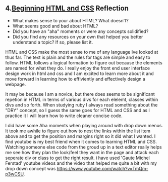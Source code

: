 ## 4.[Beginning HTML and CSS](4_beginning_HTML_CSS/readme.mc) Reflection

* What makes sense to your about HTML? What doesn't? 
* What seems good and bad about HTML?
* Did you have an "aha" moments or were any concepts solidified?
* Did you find any resources on your own that helped you better understand a topic? If so, please list it.

HTML and CSS make the most sense to me of any language Ive looked at thus far.  The text is plain and the rules for tags are simple and easy to follow. HTML follows a logical formation to figure out because the elements are named for what they do. I really enjoy the front end user interface design work in html and css and I am excited to learn more about it and move forward in learning how to effiviently and effectively design a webpage.


It may be because I am a novice, but there does seems to be significant repetion in HTML in terms of various divs for each elelemt, classes within divs and so forth.  When studying ruby I always read something about the "DRY" concept, so I guess the same goes for HTML and CSS and as I practice it I will learn how to write cleaner concise code. 

I did have some Aha moments when playing around with drop down menus.  It took me awhile to figure out how to nest the links within the list item above and to get the position and margins right so it did what I wanted. I find youtube is my best friend when it comes to learning HTML and CSS.  Watching someone else code from the groud up in a text editor really helps me see how they plan the look/feel they want in the page and attack each seperate div or class to get the right result. i have used 'Gaute Michel Ferstad' youtube videos and the video that helped me quite a bit with my drop down concept was https://www.youtube.com/watch?v=TmQm-p3wCSU.